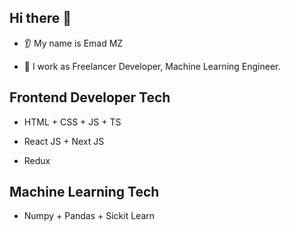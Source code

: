 ## Hi there 👋

* 👂 My name is Emad MZ

* 🔭 I work as Freelancer Developer, Machine Learning Engineer.

## Frontend Developer Tech

* HTML + CSS + JS + TS

* React JS + Next JS
  
* Redux

## Machine Learning Tech 

* Numpy + Pandas + Sickit Learn 






<!--
**emimamadi/emimamadi** is a ✨ _special_ ✨ repository because its `README.md` (this file) appears on your GitHub profile.

Here are some ideas to get you started:

- 🔭 I’m currently working as Freelancer
- 🌱 I’m currently learning Frontend Developer + Machine Learning Engineer
- 👯 I’m looking to collaborate on ...
- 🤔 I’m looking for help with ...
- 💬 Ask me about ...
- 📫 How to reach me: ...
- 😄 Pronouns: ...
- ⚡ Fun fact: ...
-->
